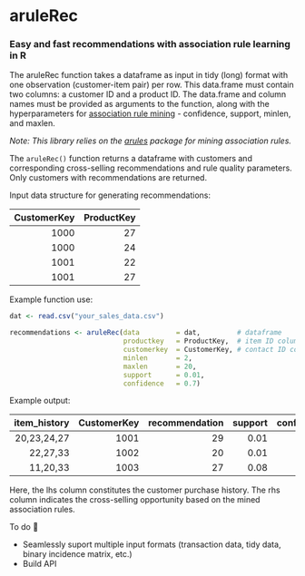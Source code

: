 # aruleRec

### Easy and fast recommendations with association rule learning in R

The aruleRec function takes a dataframe as input in tidy (long) format with one observation (customer-item pair) per row. This data.frame must contain two columns: a customer ID and a product ID. The data.frame and column names must be provided as arguments to the function, along with the hyperparameters for [association rule mining](https://en.wikipedia.org/wiki/Association_rule_learning) - confidence, support, minlen, and maxlen. 

*Note: This library relies on the [arules](https://cran.r-project.org/web/packages/arules/index.html) package for mining association rules.*

The ```aruleRec()``` function returns a dataframe with customers and corresponding cross-selling recommendations and rule quality parameters. Only customers with recommendations are returned. 

Input data structure for generating recommendations:

| CustomerKey   | ProductKey    |
| ------------: |--------------:|
| 1000          | 27            |
| 1000          | 24            |
| 1001          | 22            |
| 1001          | 27            |


Example function use:

```R
dat <- read.csv("your_sales_data.csv")

recommendations <- aruleRec(data         = dat,         # dataframe
                            productkey   = ProductKey,  # item ID column
                            customerkey  = CustomerKey, # contact ID column
                            minlen       = 2, 
                            maxlen       = 20, 
                            support      = 0.01, 
                            confidence   = 0.7)

```


Example output:

| item_history    | CustomerKey|	recommendation  |	support | confidence  | lift   |	count|
|----------------:|-----------:|-----------------:|----------:|------------:|-------:|--------:|
| 20,23,24,27     |     1001   |	           29   |	0.01    | 0.73	    | 4.24   |	1305 |
| 22,27,33        |     1002   |	           20   |	0.01    | 0.85	    | 1.97   |	1453 |
| 11,20,33        |     1003   |	           27   |	0.08    | 0.75	    | 1.42   |	1151 |

Here, the lhs column constitutes the customer purchase history. The rhs column indicates the cross-selling opportunity based on the mined association rules. 

To do :pencil:
* Seamlessly suport multiple input formats (transaction data, tidy data, binary incidence matrix, etc.)
* Build API 

